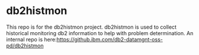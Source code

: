 # db2histmon
This repo is for the db2histmon project. db2histmon is used to collect historical monitoring db2 information to help with problem determination. An internal repo is here:https://github.ibm.com/db2-datamgnt-oss-pd/db2histmon
